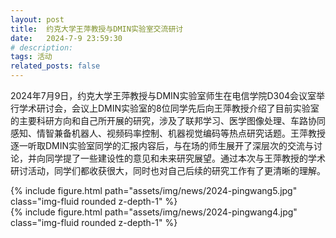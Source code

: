 ```yaml
---
layout: post
title:  约克大学王萍教授与DMIN实验室交流研讨
date:   2024-7-9 23:59:30
# description:
tags: 活动
related_posts: false
---
```



2024年7月9日，约克大学王萍教授与DMIN实验室师生在电信学院D304会议室举行学术研讨会，会议上DMIN实验室的8位同学先后向王萍教授介绍了目前实验室的主要科研方向和自己所开展的研究，涉及了联邦学习、医学图像处理、车路协同感知、情智兼备机器人、视频码率控制、机器视觉编码等热点研究话题。王萍教授逐一听取DMIN实验室同学的汇报内容后，与在场的师生展开了深层次的交流与讨论，并向同学提了一些建设性的意见和未来研究展望。通过本次与王萍教授的学术研讨活动，同学们都收获很大，同时也对自己后续的研究工作有了更清晰的理解。

<div class="row mt-3">
    <div class="col-sm mt-3 mt-md-0">
        {% include figure.html path="assets/img/news/2024-pingwang5.jpg" class="img-fluid rounded z-depth-1" %}
    </div>
</div>

<div class="row mt-3">
    <div class="col-sm mt-3 mt-md-0">
        {% include figure.html path="assets/img/news/2024-pingwang4.jpg" class="img-fluid rounded z-depth-1" %}
    </div>
</div>
